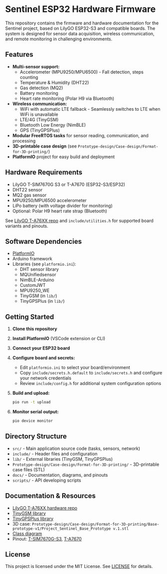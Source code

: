 # Sentinel ESP32 Hardware Firmware

This repository contains the firmware and hardware documentation for the Sentinel project, based on LilyGO ESP32-S3 and compatible boards. The system is designed for sensor data acquisition, wireless communication, and remote monitoring in challenging environments.

## Features

- **Multi-sensor support:**
  - Accelerometer (MPU9250/MPU6500) - Fall detection, steps counting
  - Temperature & Humidity (DHT22)
  - Gas detection (MQ2)
  - Battery monitoring
  - Heart rate monitoring (Polar H9 via Bluetooth)
- **Wireless communication:**
  - WiFi with automatic LTE fallback - Seamlessly switches to LTE when WiFi is unavailable
  - LTE/4G (TinyGSM)
  - Bluetooth Low Energy (NimBLE)
  - GPS (TinyGPSPlus)
- **Modular FreeRTOS tasks** for sensor reading, communication, and processing
- **3D-printable case design** (see `Prototype-design/Case-design/Format-for-3D-printing/`)
- **PlatformIO** project for easy build and deployment

## Hardware Requirements

- LilyGO T-SIM7670G S3 or T-A7670 (ESP32-S3/ESP32)
- DHT22 sensor
- MQ2 gas sensor
- MPU9250/MPU6500 accelerometer
- LiPo battery (with voltage divider for monitoring)
- Optional: Polar H9 heart rate strap (Bluetooth)

See [LilyGO T-A76XX repo](https://github.com/Xinyuan-LilyGO/LilyGO-T-A76XX) and `include/utilities.h` for supported board variants and pinouts.

## Software Dependencies

- [PlatformIO](https://platformio.org/)
- Arduino framework
- Libraries (see `platformio.ini`):
  - DHT sensor library
  - MQUnifiedsensor
  - NimBLE-Arduino
  - CustomJWT
  - MPU9250_WE
  - TinyGSM (in `lib/`)
  - TinyGPSPlus (in `lib/`)

## Getting Started

1. **Clone this repository**
2. **Install PlatformIO** (VSCode extension or CLI)
3. **Connect your ESP32 board**
4. **Configure board and secrets:**
   - Edit `platformio.ini` to select your board/environment
   - Copy `include/secrets.h.default` to `include/secrets.h` and configure your network credentials
   - Review `include/config.h` for additional system configuration options
5. **Build and upload:**

   ```sh
   pio run -t upload
   ```

6. **Monitor serial output:**

   ```sh
   pio device monitor
   ```

## Directory Structure

- `src/` - Main application source code (tasks, sensors, network)
- `include/` - Header files and configuration
- `lib/` - External libraries (TinyGSM, TinyGPSPlus)
- `Prototype-design/Case-design/Format-for-3D-printing/` - 3D-printable case files (STL)
- `docs/` - Documentation, diagrams, and pinouts
- `scripts/` - API developing scripts

## Documentation & Resources

- [LilyGO T-A76XX hardware repo](https://github.com/Xinyuan-LilyGO/LilyGO-T-A76XX)
- [TinyGSM library](https://github.com/vshymanskyy/TinyGSM)
- [TinyGPSPlus library](http://arduiniana.org/libraries/tinygpsplus/)
- 3D case: `Prototype-design/Case-design/Format-for-3D-printing/Base-prototype-v1/Project_Sentinel_Base_Prototype v.1.stl`
- [Class diagram](docs/classes.svg)
- Pinout: [T-SIM7670G-S3](docs/T-SIM7670G-S3-LILYGO_1.jpg), [T-A7670](docs/T-A7670-LILYGO_1.jpg)

## License

This project is licensed under the MIT License. See [LICENSE](LICENSE) for details.
